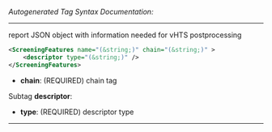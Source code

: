 <!-- THIS IS AN AUTOGENERATED FILE: Don't edit it directly, instead change the schema definition in the code itself. -->

_Autogenerated Tag Syntax Documentation:_

---
report JSON object with information needed for vHTS postprocessing

```xml
<ScreeningFeatures name="(&string;)" chain="(&string;)" >
    <descriptor type="(&string;)" />
</ScreeningFeatures>
```

-   **chain**: (REQUIRED) chain tag


Subtag **descriptor**:   

-   **type**: (REQUIRED) descriptor type

---
